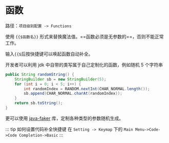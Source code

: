 # 函数

<MyCarousel :imgList="['/img/2024.1.7/function.png','/img/2024.1.7/functionInBody.png','/img/2024.1.7/functionConfig.png']" />

路径：`项目级别配置 -> Functions`

使用 `{{$函数名}}` 形式来替换魔法值。==函数必须是无参数的==，否则不能正常工作。

输入`{{$`后按快捷键可以唤起函数自动补全。

开发者可以利用 jdk 中自带的类写属于自己定制化的函数，例如随机 5 个字符串

```java
public String randomString() {
    StringBuilder sb = new StringBuilder(5);
    for (int i = 0; i < 5; i++) {
        int randomIndex = RANDOM.nextInt(CHAR_NORMAL.length());
        sb.append(CHAR_NORMAL.charAt(randomIndex));
    }
    return sb.toString();
}
```

更可以使用 [java-faker](https://github.com/DiUS/java-faker) 库，定制各种类型的参数随机生成。

::: tip 如何设置代码补全快捷键
在 `Setting -> Keymap` 下的 `Main Menu->Code->Code Completion->Basic`
:::
